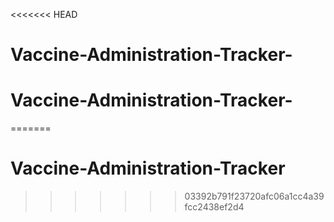 <<<<<<< HEAD
# Vaccine-Administration-Tracker-
# Vaccine-Administration-Tracker-
=======
# Vaccine-Administration-Tracker
>>>>>>> 03392b791f23720afc06a1cc4a39fcc2438ef2d4
